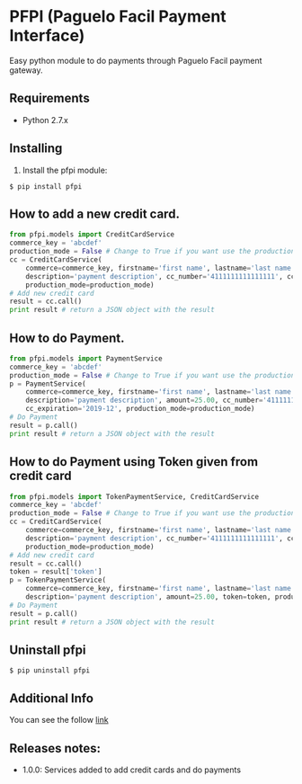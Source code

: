 # PFPI (Paguelo Facil Payment Interface)
Easy python module to do payments through Paguelo Facil payment gateway.

## Requirements
- Python 2.7.x

## Installing
1) Install the pfpi module:
```shell
$ pip install pfpi
```

## How to add a new credit card.
```python
from pfpi.models import CreditCardService
commerce_key = 'abcdef'
production_mode = False # Change to True if you want use the production environment
cc = CreditCardService(
    commerce=commerce_key, firstname='first name', lastname='last name', email='example@domain.com',
    description='payment description', cc_number='4111111111111111', ccv2='123', cc_expiration='2019-12',
    production_mode=production_mode)
# Add new credit card
result = cc.call()
print result # return a JSON object with the result
```

## How to do Payment.
```python
from pfpi.models import PaymentService
commerce_key = 'abcdef'
production_mode = False # Change to True if you want use the production environment
p = PaymentService(
    commerce=commerce_key, firstname='first name', lastname='last name', email='example@domain.com',
    description='payment description', amount=25.00, cc_number='4111111111111111', ccv2='123',
    cc_expiration='2019-12', production_mode=production_mode)
# Do Payment
result = p.call()
print result # return a JSON object with the result
```

## How to do Payment using  Token given from credit card
```python
from pfpi.models import TokenPaymentService, CreditCardService
commerce_key = 'abcdef'
production_mode = False # Change to True if you want use the production environment
cc = CreditCardService(
    commerce=commerce_key, firstname='first name', lastname='last name', email='example@domain.com',
    description='payment description', cc_number='4111111111111111', ccv2='123', cc_expiration='2019-12',
    production_mode=production_mode)
# Add new credit card
result = cc.call()
token = result['token']
p = TokenPaymentService(
    commerce=commerce_key, firstname='first name', lastname='last name', email='example@domain.com',
    description='payment description', amount=25.00, token=token, production_mode=production_mode)
# Do Payment
result = p.call()
print result # return a JSON object with the result
```

## Uninstall pfpi
```shell
$ pip uninstall pfpi
```

## Additional Info
You can see the follow [link](https://pfserver.net/plugins/api-transacciones/)

## Releases notes:

- 1.0.0: Services added to add credit cards and do payments
